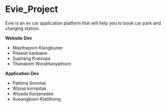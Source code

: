 # Evie_Project
Evie is an ev car application platform that will help you to book car park and charging station. 

<b>Website Dev</b><br/>
- Maythaporn Klangburee<br/>
- Pitawat kankaew<br/>
- Suphang Kraisopa<br/>
- Thanakom Worathanyathorn<br/>

<b>Application Dev</b><br/>
- Pattima Sommai<br/>
- Wipop kornpitak<br/>
- Wiyada Kanjanadee<br/>
- Aueangkoon Klatithong
